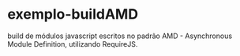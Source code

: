# exemplo-buildAMD
build de módulos javascript escritos no padrão   AMD - Asynchronous Module Definition, utilizando RequireJS.
